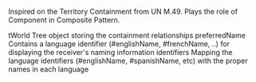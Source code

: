 Inspired on the Territory Containment from UN M.49. Plays the role of Component in Composite Pattern.

tWorld				<TreeLW>			Tree object storing the containment relationships
preferredName		<Symbol>			Contains a language identifier (#englishName, #frenchName, ..) for displaying the receiver's naming information
identifiers			<IdentityDictionary>	Mapping the language identifiers (#englishName, #spanishName, etc) with the proper names in each language
